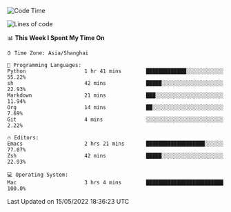<!--START_SECTION:waka-->
![Code Time](http://img.shields.io/badge/Code%20Time-0%20secs-blue)

![Lines of code](https://img.shields.io/badge/From%20Hello%20World%20I%27ve%20Written-22%20Thousand%20lines%20of%20code-blue)

📊 **This Week I Spent My Time On** 

```text
⌚︎ Time Zone: Asia/Shanghai

💬 Programming Languages: 
Python                   1 hr 41 mins        █████████████░░░░░░░░░░░░   55.22% 
sh                       42 mins             █████░░░░░░░░░░░░░░░░░░░░   22.93% 
Markdown                 21 mins             ███░░░░░░░░░░░░░░░░░░░░░░   11.94% 
Org                      14 mins             ██░░░░░░░░░░░░░░░░░░░░░░░   7.69% 
Git                      4 mins              ░░░░░░░░░░░░░░░░░░░░░░░░░   2.22%

🔥 Editors: 
Emacs                    2 hrs 21 mins       ███████████████████░░░░░░   77.07% 
Zsh                      42 mins             █████░░░░░░░░░░░░░░░░░░░░   22.93%

💻 Operating System: 
Mac                      3 hrs 4 mins        █████████████████████████   100.0%

```


 Last Updated on 15/05/2022 18:36:23 UTC
<!--END_SECTION:waka-->
